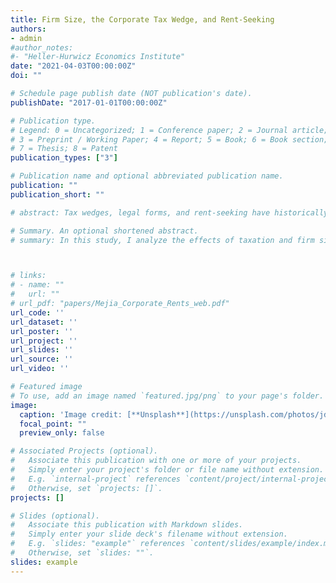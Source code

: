 ```yaml
---
title: Firm Size, the Corporate Tax Wedge, and Rent-Seeking
authors:
- admin
#author_notes:
#- "Heller-Hurwicz Economics Institute"
date: "2021-04-03T00:00:00Z"
doi: ""

# Schedule page publish date (NOT publication's date).
publishDate: "2017-01-01T00:00:00Z"

# Publication type.
# Legend: 0 = Uncategorized; 1 = Conference paper; 2 = Journal article;
# 3 = Preprint / Working Paper; 4 = Report; 5 = Book; 6 = Book section;
# 7 = Thesis; 8 = Patent
publication_types: ["3"]

# Publication name and optional abbreviated publication name.
publication: ""
publication_short: ""

# abstract: Tax wedges, legal forms, and rent-seeking have historically been areas of significant study for economists. Here, we consider two relevant effects for rent-seeking competitions between corporate and non-corporate firms. First, there has historically been a large tax wedge between corporate and non-corporate firms; corporate firms tend to be taxed at much higher rates. Second, corporate firms generally are much larger than non-corporate firms across most dimensions. We show that the first effect, the tax effect, introduces a bias against rent-seeking for corporations, but the size effect dominates this and quickly pushes non-corporate firms out of the rent-seeking competition. These results have significant implications for policy and add an important contribution to the tax wedge literature.

# Summary. An optional shortened abstract.
# summary: In this study, I analyze the effects of taxation and firm size on non-cooperative rent-seeking competitions.



# links:
# - name: ""
#   url: ""
# url_pdf: "papers/Mejia_Corporate_Rents_web.pdf"
url_code: ''
url_dataset: ''
url_poster: ''
url_project: ''
url_slides: ''
url_source: ''
url_video: ''

# Featured image
# To use, add an image named `featured.jpg/png` to your page's folder. 
image:
  caption: 'Image credit: [**Unsplash**](https://unsplash.com/photos/jdD8gXaTZsc)'
  focal_point: ""
  preview_only: false

# Associated Projects (optional).
#   Associate this publication with one or more of your projects.
#   Simply enter your project's folder or file name without extension.
#   E.g. `internal-project` references `content/project/internal-project/index.md`.
#   Otherwise, set `projects: []`.
projects: []

# Slides (optional).
#   Associate this publication with Markdown slides.
#   Simply enter your slide deck's filename without extension.
#   E.g. `slides: "example"` references `content/slides/example/index.md`.
#   Otherwise, set `slides: ""`.
slides: example
---
```

